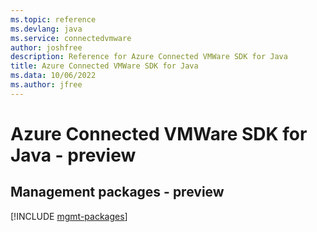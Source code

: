 ```yaml
---
ms.topic: reference
ms.devlang: java
ms.service: connectedvmware
author: joshfree
description: Reference for Azure Connected VMWare SDK for Java
title: Azure Connected VMWare SDK for Java
ms.data: 10/06/2022
ms.author: jfree
---
```

# Azure Connected VMWare SDK for Java - preview

## Management packages - preview
[!INCLUDE [mgmt-packages](connected-vmware-mgmt-index.md)]
